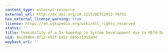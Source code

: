 ```yaml
---
content_type: external-resource
external_url: http://dx.doi.org/10.1115/DETC2012-70791
has_external_license_warning: true
license: https://en.wikipedia.org/wiki/All_rights_reserved
status: ''
title: Feasibility of a 5x Speedup in System Development due to META Design
uid: 4ecd486e-8f12-493f-bd1c-d85531355ad4
wayback_url: ''
---
```

